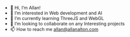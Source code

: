 - 👋 Hi, I’m Allan!
- 👀 I’m interested in Web development and AI
- 🌱 I’m currently learning ThreeJS and WebGL
- 💞️ I’m looking to collaborate on any Interesting projects
- 📫 How to reach me allan@allanalton.com

<!---
alton47/alton47 is a ✨ special ✨ repository because its `README.md` (this file) appears on your GitHub profile.
You can click the Preview link to take a look at your changes.
--->
